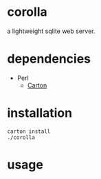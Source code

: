 # corolla

a lightweight sqlite web server.

# dependencies

- Perl
  - [Carton](https://metacpan.org/pod/Carton)

# installation

```shell
carton install
./corolla
```

# usage

```

```
